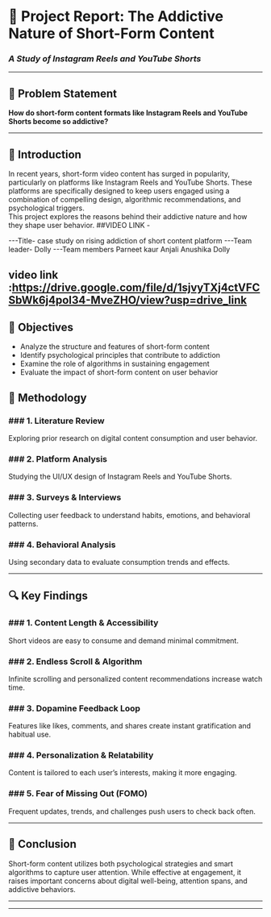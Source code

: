 # 📄 Project Report: The Addictive Nature of Short-Form Content  
### *A Study of Instagram Reels and YouTube Shorts*

---

## 🧠 Problem Statement  
**How do short-form content formats like Instagram Reels and YouTube Shorts become so addictive?**

---

## 📘 Introduction  
In recent years, short-form video content has surged in popularity, particularly on platforms like Instagram Reels and YouTube Shorts. These platforms are specifically designed to keep users engaged using a combination of compelling design, algorithmic recommendations, and psychological triggers.  
This project explores the reasons behind their addictive nature and how they shape user behavior.
##VIDEO LINK -  

---Title- case study on rising addiction of short content platform 
---Team leader- Dolly
---Team members
Parneet kaur
Anjali
Anushika
Dolly
## video link :https://drive.google.com/file/d/1sjvyTXj4ctVFCSbWk6j4poI34-MveZHO/view?usp=drive_link


## 🎯 Objectives  
- Analyze the structure and features of short-form content  
- Identify psychological principles that contribute to addiction  
- Examine the role of algorithms in sustaining engagement  
- Evaluate the impact of short-form content on user behavior



 

## 🧪 Methodology  

### ### 1. Literature Review  
Exploring prior research on digital content consumption and user behavior.

### ### 2. Platform Analysis  
Studying the UI/UX design of Instagram Reels and YouTube Shorts.

### ### 3. Surveys & Interviews  
Collecting user feedback to understand habits, emotions, and behavioral patterns.

### ### 4. Behavioral Analysis  
Using secondary data to evaluate consumption trends and effects.

---

## 🔍 Key Findings  

### ### 1. Content Length & Accessibility  
Short videos are easy to consume and demand minimal commitment.

### ### 2. Endless Scroll & Algorithm  
Infinite scrolling and personalized content recommendations increase watch time.

### ### 3. Dopamine Feedback Loop  
Features like likes, comments, and shares create instant gratification and habitual use.

### ### 4. Personalization & Relatability  
Content is tailored to each user’s interests, making it more engaging.

### ### 5. Fear of Missing Out (FOMO)  
Frequent updates, trends, and challenges push users to check back often.

---

## 🧾 Conclusion  
Short-form content utilizes both psychological strategies and smart algorithms to capture user attention. While effective at engagement, it raises important concerns about digital well-being, attention spans, and addictive behaviors.

---

 

---
